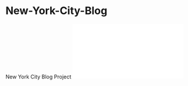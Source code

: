 # New-York-City-Blog
New York City Blog Project
![New York City Blog Project](screencapture-file-C-Users-devon-Promineo-New-York-City-Blog-ny-html-2022-09-20-21_37_49.pdf)
